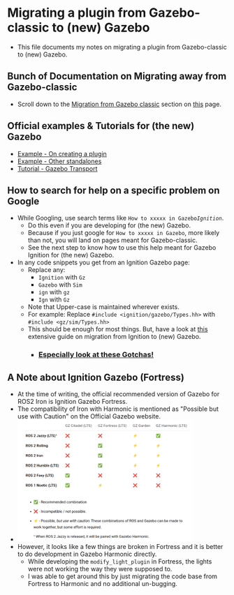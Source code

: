# Migrating a plugin from Gazebo-classic to (new) Gazebo
- This file documents my notes on migrating a plugin from Gazebo-classic to (new) Gazebo.

## Bunch of Documentation on Migrating away from Gazebo-classic
- Scroll down to the <u>Migration from Gazebo classic</u> section on [this](https://gazebosim.org/api/sim/8/tutorials.html) page.

## Official examples & Tutorials for (the new) Gazebo
- [Example - On creating a plugin](https://github.com/gazebosim/gz-sim/tree/gz-sim8/examples/plugin)
- [Example - Other standalones](https://github.com/gazebosim/gz-sim/tree/gz-sim8/examples/standalone)
- [Tutorial - Gazebo Transport](https://gazebosim.org/api/transport/13/tutorials.html)

## How to search for help on a specific problem on Google
- While Googling, use search terms like `How to xxxxx in Gazebo`_`Ignition`_.
  - Do this even if you are developing for (the new) Gazebo.
  - Because if you just google for `How to xxxxx in Gazebo`, more likely than not, you will land on pages meant for Gazebo-classic.
  - See the next step to know how to use this help meant for Gazebo Ignition for (the new) Gazebo.
- In any code snippets you get from an Ignition Gazebo page:
  - Replace any:
    - `Ignition` with `Gz`
    - `Gazebo` with `Sim`
    - `ign` with `gz`
    - `Ign` with `Gz`
  - Note that Upper-case is maintained wherever exists.
  - For example: Replace `#include <ignition/gazebo/Types.hh>` with `#include <gz/sim/Types.hh>`
  - This should be enough for most things. But, have a look at [this](https://gazebosim.org/docs/harmonic/migration_from_ignition) extensive guide on migration from Ignition to (new) Gazebo.
    - <u>**<h3>Especially look at these [Gotchas!](https://gazebosim.org/docs/harmonic/migration_from_ignition#gotchas)</h3>**</u>

## A Note about Ignition Gazebo (Fortress)
- At the time of writing, the official recommended version of Gazebo for ROS2 Iron is Ignition Gazebo Fortress.
- The compatibility of Iron with Harmonic is mentioned as "Possible but use with Caution" on the Official Gazebo website.
- <img src="./imgs/Gazebo-ROS%20compatibility.png" alt="Gazebo-ROS compatibility" width="400"/>
- However, it looks like a few things are broken in Fortress and it is better to do development in Gazebo Harmonic directly.
  - While developing the `modify_light_plugin` in Fortress, the lights were not working the way they were supposed to.
  - I was able to get around this by just migrating the code base from Fortress to Harmonic and no additional un-bugging.